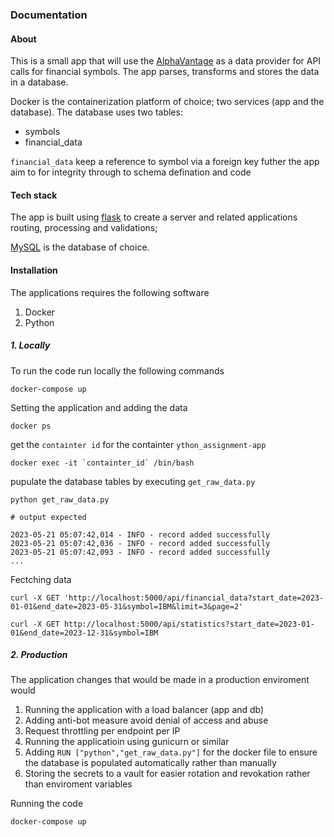 ### Documentation
#### About 
This is a small app that will use the [AlphaVantage](https://www.alphavantage.co/documentation/)  as a data provider for 
API calls for financial symbols. The app parses, transforms and stores the data in a database. 

Docker is the containerization platform of choice; two services (app and the database). 
The database uses two tables:
- symbols 
- financial_data

`financial_data` keep a reference to symbol via a foreign key
futher the app aim to for integrity through to schema defination and 
code 

#### Tech stack 
The app is built using [flask]() to create a server and related
applications routing, processing and validations;

[MySQL]() is the database of choice. 

#### Installation 
The applications requires the following software 
1. Docker 
2. Python

##### 1. Locally 
To run the code run locally the following commands 
````shell 
docker-compose up  
````
Setting the application and adding the data 
```shell
docker ps  
```
get the `containter id` for the containter `ython_assignment-app` 
```shell
docker exec -it `containter_id` /bin/bash
```
pupulate the database tables by executing `get_raw_data.py`
```shell 
python get_raw_data.py

# output expected

2023-05-21 05:07:42,014 - INFO - record added successfully
2023-05-21 05:07:42,036 - INFO - record added successfully
2023-05-21 05:07:42,093 - INFO - record added successfully
... 
```
Fectching data 
```shell 
curl -X GET 'http://localhost:5000/api/financial_data?start_date=2023-01-01&end_date=2023-05-31&symbol=IBM&limit=3&page=2'
```
```shell 
curl -X GET http://localhost:5000/api/statistics?start_date=2023-01-01&end_date=2023-12-31&symbol=IBM
```
##### 2. Production 
The application changes that would be made in a production enviroment would 
1. Running the application with a load balancer (app and db) 
2. Adding anti-bot measure avoid denial of access and abuse 
3. Request throttling per endpoint per IP 
4. Running the applicatioin using gunicurn or similar 
5. Adding `RUN ["python","get_raw_data.py"]` for the docker file to ensure the database is populated automatically rather than manually 
6. Storing the secrets to a vault for easier rotation and revokation rather than enviroment variables


Running the code
 ```shell 
 docker-compose up 
 ```
